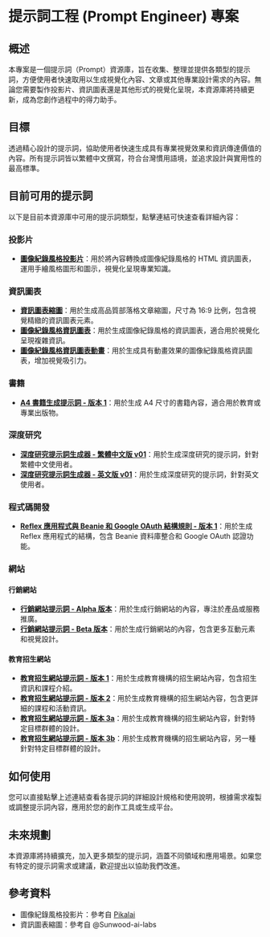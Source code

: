 # 提示詞工程 (Prompt Engineer) 專案

## 概述
本專案是一個提示詞（Prompt）資源庫，旨在收集、整理並提供各類型的提示詞，方便使用者快速取用以生成視覺化內容、文章或其他專業設計需求的內容。無論您需要製作投影片、資訊圖表還是其他形式的視覺化呈現，本資源庫將持續更新，成為您創作過程中的得力助手。

## 目標
透過精心設計的提示詞，協助使用者快速生成具有專業視覺效果和資訊傳達價值的內容。所有提示詞皆以繁體中文撰寫，符合台灣慣用語境，並追求設計與實用性的最高標準。

## 目前可用的提示詞
以下是目前本資源庫中可用的提示詞類型，點擊連結可快速查看詳細內容：

### 投影片
- **[圖像紀錄風格投影片](slides_prompts/graphics-record-slides-v01.md)**：用於將內容轉換成圖像紀錄風格的 HTML 資訊圖表，運用手繪風格圖形和圖示，視覺化呈現專業知識。

### 資訊圖表
- **[資訊圖表縮圖](infomation_graphics/information-graphics-thumbnil-v01.md)**：用於生成高品質部落格文章縮圖，尺寸為 16:9 比例，包含視覺精緻的資訊圖表元素。
- **[圖像紀錄風格資訊圖表](infomation_graphics/graphics-recording-style-infograph-v01.md)**：用於生成圖像紀錄風格的資訊圖表，適合用於視覺化呈現複雜資訊。
- **[圖像紀錄風格資訊圖表動畫](infomation_graphics/graphic-recording-style-infograph-anim-v01.md)**：用於生成具有動畫效果的圖像紀錄風格資訊圖表，增加視覺吸引力。

### 書籍
- **[A4 書籍生成提示詞 - 版本 1](book/a4-book-generate-v01.md)**：用於生成 A4 尺寸的書籍內容，適合用於教育或專業出版物。

### 深度研究
- **[深度研究提示詞生成器 - 繁體中文版 v01](deep_research/deep_research_prompt_generator_zhTW-v01.md)**：用於生成深度研究的提示詞，針對繁體中文使用者。
- **[深度研究提示詞生成器 - 英文版 v01](deep_research/deep_research_prompt_generator_en-v01.md)**：用於生成深度研究的提示詞，針對英文使用者。

### 程式碼開發
- **[Reflex 應用程式與 Beanie 和 Google OAuth 結構規則 - 版本 1](vibe_coding/reflex_app_and_beanie_and_google_oauth_structure_rules-v01.md)**：用於生成 Reflex 應用程式的結構，包含 Beanie 資料庫整合和 Google OAuth 認證功能。

### 網站

#### 行銷網站
- **[行銷網站提示詞 - Alpha 版本](website/marketing-website-alpha.md)**：用於生成行銷網站的內容，專注於產品或服務推廣。
- **[行銷網站提示詞 - Beta 版本](website/marketing-website-beta.md)**：用於生成行銷網站的內容，包含更多互動元素和視覺設計。

#### 教育招生網站
- **[教育招生網站提示詞 - 版本 1](website/educational-student-recruit-website-v1.md)**：用於生成教育機構的招生網站內容，包含招生資訊和課程介紹。
- **[教育招生網站提示詞 - 版本 2](website/educational-student-recruit-website-v2.md)**：用於生成教育機構的招生網站內容，包含更詳細的課程和活動資訊。
- **[教育招生網站提示詞 - 版本 3a](website/educational-student-recruit-website-v3a.md)**：用於生成教育機構的招生網站內容，針對特定目標群體的設計。
- **[教育招生網站提示詞 - 版本 3b](website/educational-student-recruit-website-v3b.md)**：用於生成教育機構的招生網站內容，另一種針對特定目標群體的設計。

## 如何使用
您可以直接點擊上述連結查看各提示詞的詳細設計規格和使用說明，根據需求複製或調整提示詞內容，應用於您的創作工具或生成平台。

## 未來規劃
本資源庫將持續擴充，加入更多類型的提示詞，涵蓋不同領域和應用場景。如果您有特定的提示詞需求或建議，歡迎提出以協助我們改進。

## 參考資料
- 圖像紀錄風格投影片：參考自 [Pikalai](https://hackmd.io/@pikalai/rymtrelTJe)
- 資訊圖表縮圖：參考自 @Sunwood-ai-labs
